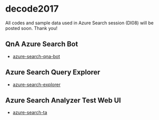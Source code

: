# decode2017
All codes and sample data used in Azure Search session (DI08) will be posted soon. Thank you!

## QnA Azure Search Bot

* [azure-search-qna-bot](https://github.com/yokawasa/decode2017/tree/master/azure-search-qna-bot)

## Azure Search Query Explorer

* [azure-search-explorer](https://github.com/yokawasa/decode2017/tree/master/azure-search-explorer)

## Azure Search Analyzer Test Web UI

* [azure-search-ta](https://github.com/yokawasa/azure-search-ta)

